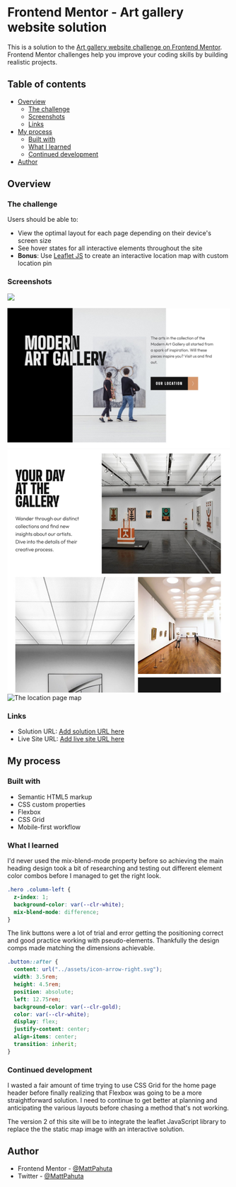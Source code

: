 # Frontend Mentor - Art gallery website solution

This is a solution to the [Art gallery website challenge on Frontend Mentor](https://www.frontendmentor.io/challenges/art-gallery-website-yVdrZlxyA). Frontend Mentor challenges help you improve your coding skills by building realistic projects. 

## Table of contents

- [Overview](#overview)
  - [The challenge](#the-challenge)
  - [Screenshots](#screenshot)
  - [Links](#links)
- [My process](#my-process)
  - [Built with](#built-with)
  - [What I learned](#what-i-learned)
  - [Continued development](#continued-development)
- [Author](#author)

## Overview

### The challenge

Users should be able to:

- View the optimal layout for each page depending on their device's screen size
- See hover states for all interactive elements throughout the site
- **Bonus**: Use [Leaflet JS](https://leafletjs.com/) to create an interactive location map with custom location pin

### Screenshots

![](./screenshot.jpg)

![The homepage hero](./screenshots/art-gallery-hero.jpg "Hero section")
![The gallery grid](./screenshots/art-gallery-grid.jpg "Gallery grid")
![The location page map](.screenshots/art-gallery-map.jpg "Location map")

### Links

- Solution URL: [Add solution URL here](https://your-solution-url.com)
- Live Site URL: [Add live site URL here](https://your-live-site-url.com)

## My process

### Built with

- Semantic HTML5 markup
- CSS custom properties
- Flexbox
- CSS Grid
- Mobile-first workflow

### What I learned

I'd never used the mix-blend-mode property before so achieving the main heading design took a bit of researching and testing out different element color combos before I managed to get the right look.

```css
.hero .column-left {
  z-index: 1;
  background-color: var(--clr-white);
  mix-blend-mode: difference;
}
```
The link buttons were a lot of trial and error getting the positioning correct and good practice working with pseudo-elements. Thankfully the design comps made matching the dimensions achievable.

```css
.button::after {
  content: url("../assets/icon-arrow-right.svg");
  width: 3.5rem;
  height: 4.5rem;
  position: absolute;
  left: 12.75rem;
  background-color: var(--clr-gold);
  color: var(--clr-white);
  display: flex;
  justify-content: center;
  align-items: center;
  transition: inherit;
}
```

### Continued development

I wasted a fair amount of time trying to use CSS Grid for the home page header before finally realizing that Flexbox was going to be a more straightforward solution. I need to continue to get better at planning and anticipating the various layouts before chasing a method that's not working. 

The version 2 of this site will be to integrate the leaflet JavaScript library to replace the the static map image with an interactive solution.

## Author

- Frontend Mentor - [@MattPahuta](https://www.frontendmentor.io/profile/MattPahuta)
- Twitter - [@MattPahuta](https://twitter.com/MattPahuta)